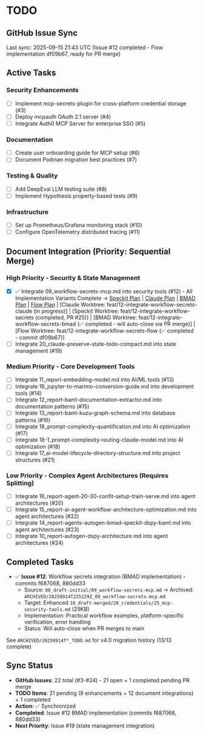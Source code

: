 # TODO

## GitHub Issue Sync
Last sync: 2025-09-15 21:43 UTC (Issue #12 completed - Flow implementation df09b67, ready for PR merge)

## Active Tasks

### Security Enhancements
- [ ] Implement mcp-secrets-plugin for cross-platform credential storage (#3)
- [ ] Deploy mcpauth OAuth 2.1 server (#4)
- [ ] Integrate Auth0 MCP Server for enterprise SSO (#5)

### Documentation
- [ ] Create user onboarding guide for MCP setup (#6)
- [ ] Document Podman migration best practices (#7)

### Testing & Quality
- [ ] Add DeepEval LLM testing suite (#8)
- [ ] Implement Hypothesis property-based tests (#9)

### Infrastructure
- [ ] Set up Prometheus/Grafana monitoring stack (#10)
- [ ] Configure OpenTelemetry distributed tracing (#11)

## Document Integration (Priority: Sequential Merge)

### High Priority - Security & State Management
- [x] ✅ Integrate 09_workflow-secrets-mcp.md into security tools (#12) - All Implementation Variants Complete
      → [Speckit Plan](TODO_FOR_feat-12-integrate-workflow-secrets.md) | [Claude Plan](TODO_FOR_feat-12-integrate-workflow-secrets-claude.md) | [BMAD Plan](TODO_FOR_feat-12-integrate-workflow-secrets-bmad.md) | [Flow Plan](TODO_FOR_feat-12-integrate-workflow-secrets-flow.md)
      | [Claude Worktree: feat/12-integrate-workflow-secrets-claude (in progress)]
      | [Speckit Worktree: feat/12-integrate-workflow-secrets (completed, PR #25)]
      | [BMAD Worktree: feat/12-integrate-workflow-secrets-bmad (✅ completed - will auto-close via PR merge)]
      | [Flow Worktree: feat/12-integrate-workflow-secrets-flow (✅ completed - commit df09b67)]
- [ ] Integrate 20_claude-preserve-state-todo-compact.md into state management (#19)

### Medium Priority - Core Development Tools
- [ ] Integrate 11_report-embedding-model.md into AI/ML tools (#13)
- [ ] Integrate 19_jupyter-to-marimo-conversion-guide.md into development tools (#14)
- [ ] Integrate 12_report-baml-documentation-extractor.md into documentation patterns (#15)
- [ ] Integrate 13_report-baml-kuzu-graph-schema.md into database patterns (#16)
- [ ] Integrate 18_prompt-complexity-quantification.md into AI optimization (#17)
- [ ] Integrate 18-1_prompt-complexity-routing-claude-model.md into AI optimization (#18)
- [ ] Integrate 17_ai-model-lifecycle-directory-structure.md into project structures (#21)

### Low Priority - Complex Agent Architectures (Requires Splitting)
- [ ] Integrate 16_report-agent-20-30-confit-setup-train-serve.md into agent architectures (#20)
- [ ] Integrate 15_report-ai-agent-workflow-architecture-optimization.md into agent architectures (#22)
- [ ] Integrate 14_report-agents-autogen-bmad-speckit-dspy-baml.md into agent architectures (#23)
- [ ] Integrate 10_report-autogen-dspy-architecture.md into agent architectures (#24)

## Completed Tasks
- ✅ **Issue #12**: Workflow secrets integration (BMAD implementation) - commits f687068, 880dd33
  - Source: `00_draft-initial/09_workflow-secrets-mcp.md` → Archived: `ARCHIVED/20250914T225229Z_09_workflow-secrets-mcp.md`
  - Target: Enhanced `10_draft-merged/20_credentials/25_mcp-security-tools.md` (29KB)
  - Implementation: Practical workflow examples, platform-specific verification, error handling
  - Status: Will auto-close when PR merges to main

See `ARCHIVED/20250914T*_TODO.md` for v4.0 migration history (13/13 complete)

## Sync Status
- **GitHub Issues**: 22 total (#3-#24) - 21 open + 1 completed pending PR merge
- **TODO Items**: 21 pending (9 enhancements + 12 document integrations) + 1 completed
- **Action**: ✅ Synchronized
- **Completed**: Issue #12 BMAD implementation (commits f687068, 880dd33)
- **Next Priority**: Issue #19 (state management integration)